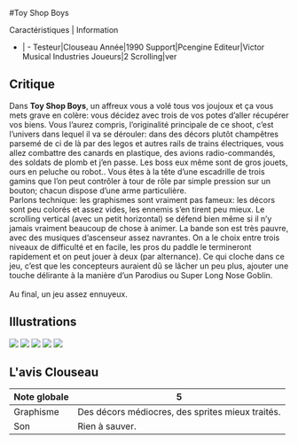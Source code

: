 #Toy Shop Boys

Caractéristiques | Information
- | -
Testeur|Clouseau
Année|1990
Support|Pcengine
Editeur|Victor Musical Industries
Joueurs|2
Scrolling|ver

## Critique
Dans <b>Toy Shop Boys</b>, un affreux vous a volé tous vos joujoux et ça vous mets grave en colère: vous décidez avec trois de vos potes d’aller récupérer vos biens. Vous l’aurez compris, l’originalité principale de ce shoot, c’est l’univers dans lequel il va se dérouler: dans des décors plutôt champêtres parsemé de ci de là par des legos et autres rails de trains électriques, vous allez combattre des canards en plastique, des avions radio-commandés, des soldats de plomb et j’en passe. Les boss eux même sont de gros jouets, ours en peluche ou robot.. Vous êtes à la tête d’une escadrille de trois gamins que l’on peut contrôler à tour de rôle par simple pression sur un bouton; chacun dispose d’une arme particulière.<br/>Parlons technique: les graphismes sont vraiment pas fameux: les décors sont peu colorés et assez vides, les ennemis s’en tirent peu mieux. Le scrolling vertical (avec un petit horizontal) se défend bien même si il n’y jamais vraiment beaucoup de chose à animer. La bande son est très pauvre, avec des musiques d’ascenseur assez navrantes. On a le choix entre trois niveaux de difficulté et en facile, les pros du paddle le termineront rapidement et on peut jouer à deux (par alternance). Ce qui cloche dans ce jeu, c’est que les concepteurs auraient dû se lâcher un peu plus, ajouter une touche délirante à la manière d’un Parodius ou Super Long Nose Goblin.<br/><br/>Au final, un jeu assez ennuyeux.

## Illustrations
![](http://www.shmup.com/images/thumbs/toy_shop_boys_1.jpg)
![](http://www.shmup.com/images/thumbs/toy_shop_boys_2.jpg)
![](http://www.shmup.com/images/thumbs/toy_shop_boys_3.jpg)
![](http://www.shmup.com/images/thumbs/)
![](http://www.shmup.com/images/thumbs/)

## L'avis Clouseau
Note globale|5
-|-
Graphisme|Des décors médiocres, des sprites mieux traités.
Son|Rien à sauver.
